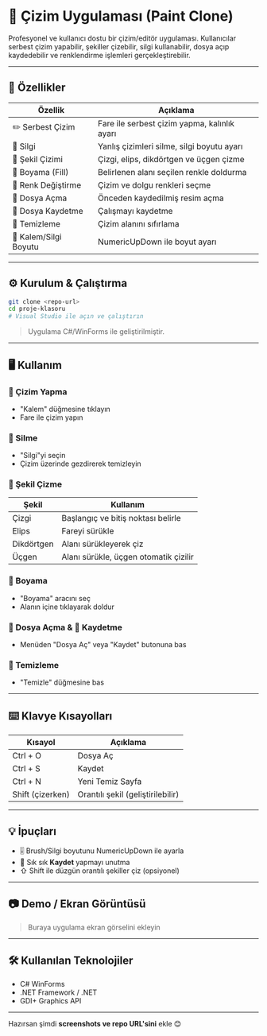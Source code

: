 # 🎨 Çizim Uygulaması (Paint Clone)

Profesyonel ve kullanıcı dostu bir çizim/editör uygulaması. Kullanıcılar serbest çizim yapabilir, şekiller çizebilir, silgi kullanabilir, dosya açıp kaydedebilir ve renklendirme işlemleri gerçekleştirebilir.

---

## 🧩 Özellikler

| Özellik               | Açıklama                                     |
| --------------------- | -------------------------------------------- |
| ✏️ Serbest Çizim      | Fare ile serbest çizim yapma, kalınlık ayarı |
| 🧽 Silgi              | Yanlış çizimleri silme, silgi boyutu ayarı   |
| 📐 Şekil Çizimi       | Çizgi, elips, dikdörtgen ve üçgen çizme      |
| 🎨 Boyama (Fill)      | Belirlenen alanı seçilen renkle doldurma     |
| 🌈 Renk Değiştirme    | Çizim ve dolgu renkleri seçme                |
| 📂 Dosya Açma         | Önceden kaydedilmiş resim açma               |
| 💾 Dosya Kaydetme     | Çalışmayı kaydetme                           |
| 🧹 Temizleme          | Çizim alanını sıfırlama                      |
| 📏 Kalem/Silgi Boyutu | NumericUpDown ile boyut ayarı                |

---

## ⚙️ Kurulum & Çalıştırma

```bash
git clone <repo-url>
cd proje-klasoru
# Visual Studio ile açın ve çalıştırın
```

> Uygulama C#/WinForms ile geliştirilmiştir.

---

## 🖥️ Kullanım

### 🎨 Çizim Yapma

* "Kalem" düğmesine tıklayın
* Fare ile çizim yapın

### 🧽 Silme

* "Silgi"yi seçin
* Çizim üzerinde gezdirerek temizleyin

### 📐 Şekil Çizme

| Şekil      | Kullanım                              |
| ---------- | ------------------------------------- |
| Çizgi      | Başlangıç ve bitiş noktası belirle    |
| Elips      | Fareyi sürükle                        |
| Dikdörtgen | Alanı sürükleyerek çiz                |
| Üçgen      | Alanı sürükle, üçgen otomatik çizilir |

### 🎨 Boyama

* "Boyama" aracını seç
* Alanın içine tıklayarak doldur

### 📂 Dosya Açma & 💾 Kaydetme

* Menüden "Dosya Aç" veya "Kaydet" butonuna bas

### 🧹 Temizleme

* "Temizle" düğmesine bas

---

## ⌨️ Klavye Kısayolları

| Kısayol          | Açıklama                          |
| ---------------- | --------------------------------- |
| Ctrl + O         | Dosya Aç                          |
| Ctrl + S         | Kaydet                            |
| Ctrl + N         | Yeni Temiz Sayfa                  |
| Shift (çizerken) | Orantılı şekil (geliştirilebilir) |

---

## 💡 İpuçları

* 🎚️ Brush/Silgi boyutunu NumericUpDown ile ayarla
* 🧾 Sık sık **Kaydet** yapmayı unutma
* ⇧ Shift ile düzgün orantılı şekiller çiz (opsiyonel)

---

## 📷 Demo / Ekran Görüntüsü

> Buraya uygulama ekran görselini ekleyin

---

## 🛠️ Kullanılan Teknolojiler

* C# WinForms
* .NET Framework / .NET
* GDI+ Graphics API

---






Hazırsan şimdi **screenshots ve repo URL'sini** ekle 😊
